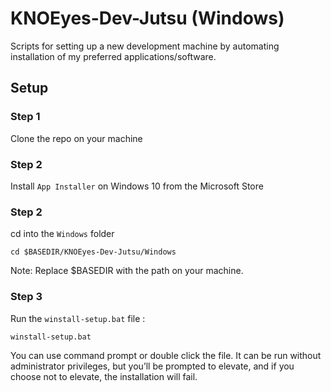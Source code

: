 # KNOEyes-Dev-Jutsu (Windows)

Scripts for setting up a new development machine by automating installation of my preferred applications/software.

## Setup

### Step 1

Clone the repo on your machine

### Step 2

Install `App Installer` on Windows 10 from the Microsoft Store

### Step 2

cd into the `Windows` folder

```Shell
cd $BASEDIR/KNOEyes-Dev-Jutsu/Windows
```

Note: Replace $BASEDIR with the path on your machine.

### Step 3

Run the `winstall-setup.bat` file :

```Shell
winstall-setup.bat
```

You can use command prompt or double click the file.
It can be run without administrator privileges, but you’ll be prompted to elevate, and if you choose not to elevate, the installation will fail.
